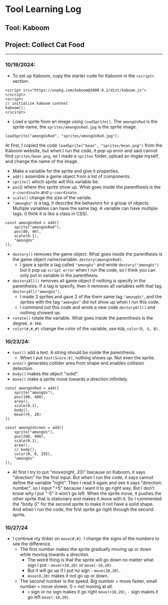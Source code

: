 # Tool Learning Log

## Tool: **Kaboom**

## Project: **Collect Cat Food**

---

### 10/19/2024:
- To set up Kaboom, copy the starter code for Kaboom in the `<script>` section.
``` JS
<script src="https://unpkg.com/kaboom@3000.0.1/dist/kaboom.js"></script>
<script>
// initialize kaboom context
kaboom();
</scirpt>
```

- Load a sprite from an image using `loadSprite()`. The `amongUsRed` is the sprite name, the `sprites/amongUsRed.jpg` is the sprite image.
``` JS
loadSprite("amongUsRed", "sprites/amongUsRed.jpg");
```
At first, I copied the code `loadSprite("bean", "sprites/bean.png")` from the Kaboom website, but when I run the code, it pop up error and said cannot find `sprites/bean.png`, so I made a `sprites` folder, upload an imgae myself, and change the name of the image.

- Make a variable for the sprite and give it properties.
- `add()` assemble a game object from a list of components.
- `sprite()` which sprite will this variable be.
- `pos`() where this sprite show up. What goes inside the parenthesis is the `x-coordinate` and `y-coordinate`.
- `scale()` change the size of the variale.
- `"amongUs"` is a tag, it describe the behaviors for a group of objects. Multiple variables can have the same tag. A variable can have multiple tags. (I think it is like a class in CSS).
``` JS
const amongUsRed = add([
    sprite("amongUsRed"),
    pos(80, 40),
    scale(0.1),
    "amongUs"
)];
```
- `destory()` removes the game object. What goes inside the parenthesis is the game object name/variable. `destory(amongUsRed)`.
   - I gave a sprite a tag called `"amongUs"` and wrote `destory("amongUs")` but it pop up `script error` when I run the code, so I think you can only put in variable in the parenthesis.
- `destoryAll()` removes all game object if nothing is specify in the parenthesis. If a tag is specify, then it removes all variables with that tag. `destoryAll("amongUs")`.
    - I made 3 sprites and gave 2 of the them same tag `"amongUs"`, and the sprites with the tag `"amongUs"` did not show up when I run this code.
    - I command out this code and wrote a new code `destoryAll()` and nothing showed up.
- `rotate()` rotate the variable. What goes inside the parenthesis is the degree. `0-360`.
- `color(#,#,#)` change the color of the variable, use `RGB`, `color(R, G, B)`.


### 10/23/24:
- `text()` add a text. A string should be inside the parenthesis.
    - When I put `text(Score:0)`, nothing shows up. Not even the sprite.
- `area()` generates collider area from shape and enables collision detection.
- `body()` makes the object "solid".
- `move()` make a sprite move towards a direction infinitely.

``` JS
const amongUsRed = add([
    sprite("amongUs"),
    pos(100, 400),
    area(),
    scale(0.1),
    body(),
    move(+5, 20)
])

const amongUsGreen = add([
    sprite("amongUs"),
    pos(290, 400),
    scale(0.1),
    area(),
    // body(),
    color(0, 0, 255),
    "amongUs"
]);
```
- At first I try to put "move(right, 20)" because on Kaboom, it says "direction" for the first input. But when I run the code, it says cannot define the variable "right". Then I read it again and see it says "direction: number", so I input "+5" because I want it to go right way. But I don't know why I put "-5" it won't go left. When the sprite move, it pushes the other sprite that is stationary and makes it move with it. So I commented the "body ()" for the second sprite to make it not have a solid shape. And when I run the code,  the first sprite go right through the second sprite.

### 10/27/24
- I continue my tinker on `move(#,#)`. I change the signs of the numbers to see the difference.
    - The first number makes the sprite gradually moving up or down while moving towards a direction.
        - The weird thing is that the sprite will go down no matter what sign I put - `move(+10,20)` or `move(-10,20)`.
        - But it will go up if I put no sign - `move(10,20)`.
        - `move(0,20)` makes it not go up or down.
    - The second number is the speed. Big number = move faster, small number = move slower, 0 = not moving at all.
        - `+` sign or no sign makes it go right `move(+10,20)`, `-` sign makes it go left `move(-10,20)`. 


<!--
* Links you used today (websites, videos, etc)
* Things you tried, progress you made, etc
* Challenges, a-ha moments, etc
* Questions you still have
* What you're going to try next
-->

